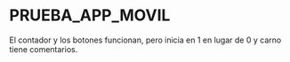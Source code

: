 # PRUEBA_APP_MOVIL

El contador y los botones funcionan, pero inicia en 1 en lugar de 0 y carno tiene comentarios.